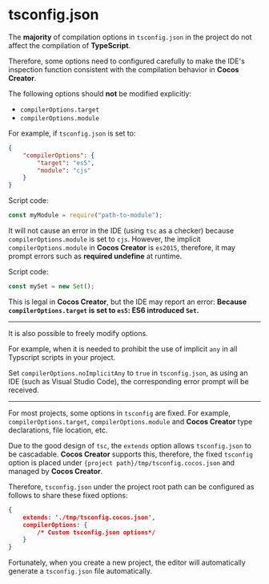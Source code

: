 # tsconfig.json

The **majority** of compilation options in `tsconfig.json` in the project do not affect the compilation of **TypeScript**.

Therefore, some options need to configured carefully to make the IDE's inspection function consistent with the compilation behavior in __Cocos Creator__.

The following options should **not** be modified explicitly:

  - `compilerOptions.target`
  - `compilerOptions.module`

For example, if `tsconfig.json` is set to:

```json
{
    "compilerOptions": {
        "target": "es5",
        "module": "cjs"
    }
}
```

Script code:

```ts
const myModule = require("path-to-module");
```

It will not cause an error in the IDE (using `tsc` as a checker) because `compilerOptions.module` is set to `cjs`. However, the implicit `compilerOptions.module` in __Cocos Creator__ is `es2015`,
therefore, it may prompt errors such as __required undefine__ at runtime.

Script code:

```ts
const mySet = new Set();
```

This is legal in __Cocos Creator__, but the IDE may report an error: **Because `compilerOptions.target` is set to `es5`: ES6 introduced `Set`.**

----

It is also possible to freely modify options.

For example, when it is needed to prohibit the use of implicit `any` in all Typscript scripts in your project.

Set `compilerOptions.noImplicitAny` to `true` in `tsconfig.json`,
as using an IDE (such as Visual Studio Code), the corresponding error prompt will be received.

----

For most projects, some options in `tsconfig` are fixed. For example, `compilerOptions.target`, `compilerOptions.module` and __Cocos Creator__ type declarations, file location, etc.

Due to the good design of `tsc`, the `extends` option allows `tsconfig.json` to be cascadable. __Cocos Creator__ supports this, therefore, the fixed `tsconfig` option is placed under `{project path}/tmp/tsconfig.cocos.json` and managed by __Cocos Creator__.

Therefore, `tsconfig.json` under the project root path can be configured as follows to share these fixed options:

```json
{
    extends: './tmp/tsconfig.cocos.json',
    compilerOptions: {
        /* Custom tsconfig.json options*/
    }
}
```

Fortunately, when you create a new project, the editor will automatically generate a `tsconfig.json` file automatically.